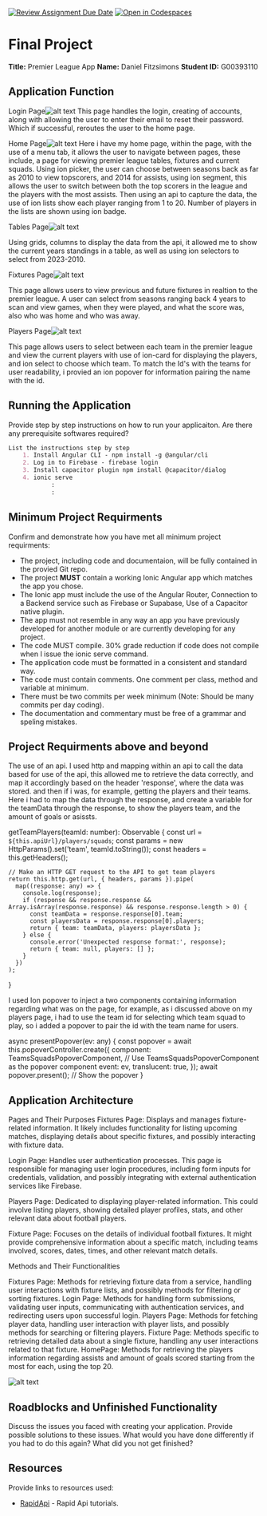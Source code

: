 [![Review Assignment Due Date](https://classroom.github.com/assets/deadline-readme-button-24ddc0f5d75046c5622901739e7c5dd533143b0c8e959d652212380cedb1ea36.svg)](https://classroom.github.com/a/HTlAZVnP)
[![Open in Codespaces](https://classroom.github.com/assets/launch-codespace-7f7980b617ed060a017424585567c406b6ee15c891e84e1186181d67ecf80aa0.svg)](https://classroom.github.com/open-in-codespaces?assignment_repo_id=13027362)
# Final Project

**Title:** Premier League App
**Name:** Daniel Fitzsimons 
**Student ID:** G00393110

## Application Function

Login Page![alt text](/login.png)
This page handles the login, creating of accounts, along with allowing the user to enter their email to reset their password. Which if successful, reroutes the user to the home page.

Home Page![alt text](/homePage.png)
Here i have my home page, within the page, with the use of a menu tab, it allows the user to navigate between pages, these include, a page for viewing premier league tables, fixtures and current squads.
Using ion picker, the user can choose between seasons back as far as 2010 to view topscorers, and 2014 for assists, using ion segment, this allows the user to switch between both the top scorers in the league and the players with the most assists.
Then using an api to capture the data, the use of ion lists show each player ranging from 1 to 20.
Number of players in the lists are shown using ion badge.

Tables Page![alt text](/tables.png)

Using grids, columns to display the data from the api, it allowed me to show the current years standings in a table, as well as using ion selectors to select from 2023-2010.

Fixtures Page![alt text](/fixtures.png)

This page allows users to view previous and future fixtures in realtion to the premier league. A user can select from seasons ranging back 4 years to scan and view games, when they were played, and what the score was, also who was home and who was away.

Players Page![alt text](/squad-page.png)

This page allows users to select between each team in the premier league and view the current players with use of ion-card for displaying the players, and ion select to choose which team. To match the Id's with the teams for user readability, i provied an ion popover for information pairing the name with the id.



## Running the Application

Provide step by step instructions on how to run your applicaiton. Are there any prerequisite softwares required?

```MARKDOWN
List the instructions step by step
    1. Install Angular CLI - npm install -g @angular/cli
    2. Log in to Firebase - firebase login
    3. Install capacitor plugin npm install @capacitor/dialog
    4. ionic serve
            :
            :
```

## Minimum Project Requirments

Confirm and demonstrate how you have met all minimum project requirments:

* The project, including code and documentaion, will be fully contained in the provied Git repo.
* The project **MUST** contain a working Ionic Angular app which matches the app you chose.
* The Ionic app must include the use of the Angular Router, Connection to a Backend service such as Firebase or Supabase, Use of a Capacitor native plugin.
* The app must not resemble in any way an app you have previously developed for another module or are currently developing for any project. 
* The code MUST compile. 30% grade reduction if code does not compile when I issue the ionic serve command. 
* The application code must be formatted in a consistent and standard way.
* The code must contain comments. One comment per class, method and variable at minimum.
* There must be two commits per week minimum (Note: Should be many commits per day coding).
* The documentation and commentary must be free of a grammar and speling mistakes.

## Project Requirments above and beyond

The use of an api. I used http and mapping within an api to call the data based for use of the api, this allowed me to retrieve the data correctly, and map it accordingly based on the header 'response', where the data was stored. and then if i was, for example, getting the players and their teams. Here i had to map the data through the response, and create a variable for the teamData through the response, to show the players team, and the amount of goals or asissts.

getTeamPlayers(teamId: number): Observable<any> {
    const url = `${this.apiUrl}/players/squads`;
    const params = new HttpParams().set('team', teamId.toString());
    const headers = this.getHeaders();

    // Make an HTTP GET request to the API to get team players
    return this.http.get(url, { headers, params }).pipe(
      map((response: any) => {
        console.log(response);
        if (response && response.response && Array.isArray(response.response) && response.response.length > 0) {
          const teamData = response.response[0].team;
          const playersData = response.response[0].players;
          return { team: teamData, players: playersData };
        } else {
          console.error('Unexpected response format:', response);
          return { team: null, players: [] };
        }
      })
    );
  }

  I used Ion popover to inject a two components containing information regarding what was on the page, for example, as i discussed above on my players page, i had to use the team id for selecting which team squad to play, so i added a popover to pair the id with the team name for users.
  

async presentPopover(ev: any) {
    const popover = await this.popoverController.create({
      component: TeamsSquadsPopoverComponent, // Use TeamsSquadsPopoverComponent as the popover component
      event: ev,
      translucent: true,
    });
    await popover.present(); // Show the popover
  }


## Application Architecture

Pages and Their Purposes
Fixtures Page: Displays and manages fixture-related information. It likely includes functionality for listing upcoming matches, displaying details about specific fixtures, and possibly interacting with fixture data.

Login Page: Handles user authentication processes. This page is responsible for managing user login procedures, including form inputs for credentials, validation, and possibly integrating with external authentication services like Firebase.

Players Page: Dedicated to displaying player-related information. This could involve listing players, showing detailed player profiles, stats, and other relevant data about football players.

Fixture Page: Focuses on the details of individual football fixtures. It might provide comprehensive information about a specific match, including teams involved, scores, dates, times, and other relevant match details.

Methods and Their Functionalities


Fixtures Page: Methods for retrieving fixture data from a service, handling user interactions with fixture lists, and possibly methods for filtering or sorting fixtures.
Login Page: Methods for handling form submissions, validating user inputs, communicating with authentication services, and redirecting users upon successful login.
Players Page: Methods for fetching player data, handling user interaction with player lists, and possibly methods for searching or filtering players.
Fixture Page: Methods specific to retrieving detailed data about a single fixture, handling any user interactions related to that fixture.
HomePage: Methods for retrieving the players information regarding assists and amount of goals scored starting from the most for each, using the top 20.



![alt text](/architecture.png)



## Roadblocks and Unfinished Functionality

Discuss the issues you faced with creating your application. Provide possible solutions to these issues. What would you have done differently if you had to do this again? What did you not get finished?

## Resources

Provide links to resources used:

* [RapidApi]([https://www.youtube.com/watch?v=Y0vH5Cm3HAk](https://rapidapi.com/api-sports/api/api-football/tutorials)https://rapidapi.com/api-sports/api/api-football/tutorials) - Rapid Api tutorials.
